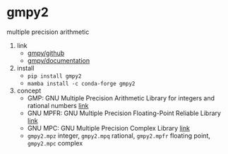 # gmpy2

multiple precision arithmetic

1. link
   * [gmpy/github](https://github.com/aleaxit/gmpy)
   * [gmpy/documentation](https://gmpy2.readthedocs.io/en/latest/index.html)
2. install
   * `pip install gmpy2`
   * `mamba install -c conda-forge gmpy2`
3. concept
   * GMP: GNU Multiple Precision Arithmetic Library for integers and rational numbers [link](https://gmplib.org/)
   * GNU MPFR: GNU Multiple Precision Floating-Point Reliable Library [link](https://www.mpfr.org/)
   * GNU MPC: GNU Multiple Precision Complex Library [link](https://www.multiprecision.org/)
   * `gmpy2.mpz` integer, `gmpy2.mpq` rational, `gmpy2.mpfr` floating point, `gmpy2.mpc` complex
